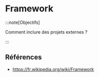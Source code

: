 # Framework

:::note[Objectifs]

Comment inclure des projets externes ?

:::

<Reaveal name="framework" />

## Références

- https://fr.wikipedia.org/wiki/Framework

